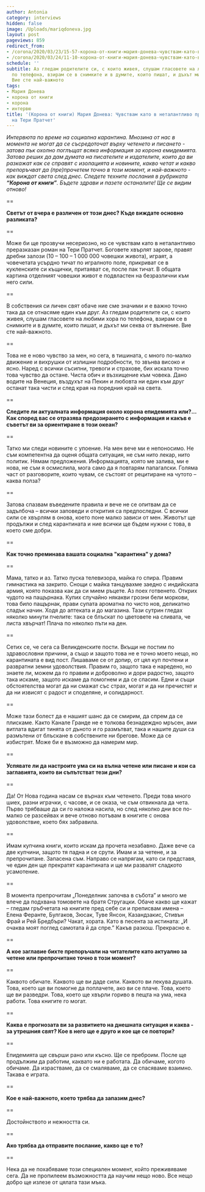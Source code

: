 ```yaml
---
author: Antonia
category: interviews
hidden: false
image: /Uploads/mariqdoneva.jpg
layout: post
pageviews: 859
redirect_from:
- /corona/2020/03/23/15-57-корона-от-книги-мария-донева-чувствам-като-в-неталантливо-преразказан-роман-на-тери-пратчет
- /corona/2020/03/24/11-10-корона-от-книги-мария-донева-чувствам-като-в-неталантливо-преразказан-роман-на-тери-пратчет
schedule: ''
subtitle: Аз гледам родителите си, с които живея, слушам гласовете на любими хора
  по телефона, взирам се в снимките и в думите, които пишат, и дъхът ми секва от вълнение.
  Вие сте най-важното
tags:
- Мария Донева
- корона от книги
- корона
- интервю
title: '(Корона от книги) Мария Донева: Чувствам като в неталантливо преразказан роман
  на Тери Пратчет'
---
```


_Интервюта по време на социална карантина. Мнозина от нас в момента не могат да се съсредоточат върху четенето и писането - затова пък охолно поглъщат всяка информация за корона емидемията. Затова реших да дам думата на писателите и издателите, които да ви разкажат как се справят с изолацията и новините, какво четат и какво препоръчват да (пре)прочетем точно в този момент, и най-важното - как виждат света след днес. Следете техните послания в рубриката **“Корона от книги”**. Бъдете здрави и пазете останалите! Ще се видим отново!_

\==

**Светът от вчера е различен от този днес? Къде виждате основно разликата?**

\==

Може би ще прозвучи несериозно, но се чувствам като в неталантливо преразказан роман на Тери Пратчет. Боговете хвърлят зарове, правят дребни залози (10 – 100 – 1 000 000 човешки живота), играят, а човечетата усърдно тичат по игралното поле, прикриват се в кукленските си къщички, притаяват се, после пак тичат. В общата картина отделният човешки живот е подвластен на безразлични към него сили.

\==

В собствения си личен свят обаче ние сме значими и е важно точно така да се отнасяме един към друг. Аз гледам родителите си, с които живея, слушам гласовете на любими хора по телефона, взирам се в снимките и в думите, които пишат, и дъхът ми секва от вълнение. Вие сте най-важното.

\==

Това не е ново чувство за мен, но сега, в тишината, с много по-малко движение и вихрушки от излишни подробности, то звънва високо и ясно. Наред с всички съсипни, тревоги и страхове, бих искала точно това чувство да остане. Чиста обич и възхищение към човека. Дано водите на Венеция, въздухът на Пекин и любовта ни един към друг останат така чисти и след края на поредния край на света.

\==

**Следите ли актуалната информация около корона епидемията или?... Как според вас се отразява предозирането с информация и какъв е съветът ви за ориентиране в този океан?**

\==

Татко ми следи новините с упоение. На мен вече ми е непоносимо. Не съм компетентна да оценя общата ситуация, не съм нито лекар, нито политик. Нямам предложения. Информацията, която ме залива, ми е нова, не съм я осмислила, мога само да я повтарям папагалски. Голяма част от разговорите, които чувам, се състоят от рецитиране на чутото – каква полза? 

\==

Затова спазвам въведените правила и вече не се опитвам да се задълбоча – всички заповеди и открития са предпоследни. С всички сили се хвърлям в онова, което поне малко зависи от мен. Животът ще продължи и след карантината и ние всички ще бъдем нужни с това, в което сме добри. 

\==

**Как точно преминава вашата социална "карантина" у дома?**

\==

Мама, татко и аз. Татко пуска телевизора, майка го спира. Правим гимнастика на закрито. Снощи с майка танцувахме заедно с индийската армия, която показва как да си мием ръцете. Аз поех готвенето. Открих чудото на пащърнака. Купих случайно някакви грозни бели моркови, това било пащърнак, прави супата ароматна по чисто нов, деликатно сладък начин. Ходя до аптеката и до магазина. Тази сутрин гледах няколко минути пчелите: така се блъскат по цветовете на сливата, че листа хвърчат! Плача по няколко пъти на ден. 

\==

Сетих се, че сега са Великденските пости. Вкъщи не постим по здравословни причини, а също и защото това не е точно моето нещо, но карантината е вид пост. Лишаваме се от допир, от цял куп почтени и развратни земни удоволствия. Правим го, защото така е наредено, но знаете ли, можем да го правим и доброволно и дори радостно, защото така искаме, защото искаме да помогнем и да се спасим. Едни и същи обстоятелства могат да ни смажат със страх, могат и да ни пречистят и да ни извисят с радост и споделяне, и солидарност. 

\==

Може тази болест да е нашият шанс да се смирим, да спрем да се плискаме. Както Канале Гранде не е толкова безнадеждно мръсен, ами витлата вдигат тинята от дъното и го размътват, така и нашите души са размътени от блъскане в собствените ни брегове. Може да се избистрят. Може би е възможно да намерим мир.

\==

**Успявате ли да настроите ума си на вълна четене или писане и кои са заглавията, които ви съпътстват тези дни?**

\==

Да! От Нова година насам се върнах към четенето. Преди това много шиех, разни играчки, с часове, и се оказа, че съм отвикнала да чета. Първо трябваше да си го наложа насила, но след няколко дни все по-малко се разсейвах и вече отново потъвам в книгите с онова удоволствие, което бях забравила. 

\==

Имам купчина книги, които искам да прочета незабавно. Даже вече са две купчини, защото тя падна и се срути. Имам и за четене, и за препрочитане. Запасена съм. Направо се напрягам, като си представя, че един ден ще прекратят карантината и ще ми развалят сладкото усамотение. 

\==

В момента препрочитам „Понеделник започва в събота” и много ме влече да подхвана томовете на братя Стругацки. Обаче какво ще кажат – гледам гръбчетата на книгите пред себе си и преписвам имена – Елена Феранте, Булгаков, Зюсак, Туве Янсон, Казандзакис, Стивън Фрай и Рей Бредбъри? Чакат, хората. Като в песента за истината: „И очаква моят поглед самотата й да спре.” Какъв разкош. Прекрасно е.

\==

**А кое заглавие бихте препоръчали на читателите като актуално за четене или препрочитане точно в този момент?**

\==

Каквото обичате. Каквото ще ви даде сили. Каквото ви лекува душата. Това, което ще ви помогне да поплачете, ако ви се плаче. Това, което ще ви разведри. Това, което ще хвърли гориво в пещта на ума, нека работи. Това книгите го могат.

\==

**Каква е прогнозата ви за развитието на днешната ситуация и каква - за утрешния свят? Кое в него ще е друго и кое ще се повтори?**

\==

Епидемията ще свърши рано или късно. Ще се преброим. После ще продължим да работим, каквато ни е работата. Да обичаме, когото обичаме. Да израстваме, да се смаляваме, да се спасяваме взаимно. Такава е играта.

\==

**Кое е най-важното, което трябва да запазим днес?**

\==

Достойнството и нежността си.

\==

**Ако трябва да отправите послание, какво ще е то?**

\==

Нека да не похабяваме този специален момент, който преживяваме сега. Да не пропилеем възможността да научим нещо ново. Все нещо добро ще излезе от цялата тази мъка.